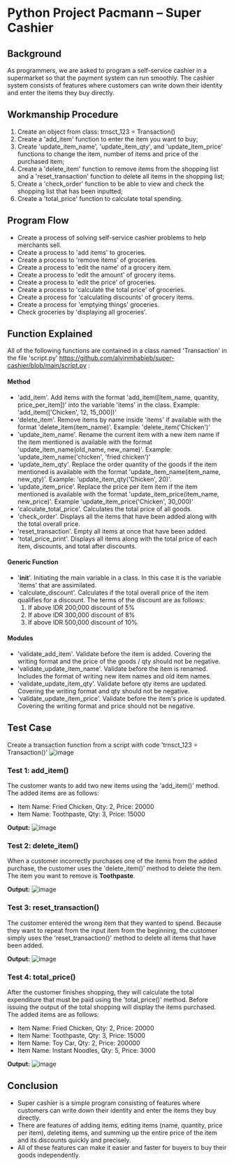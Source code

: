 # Python Project Pacmann – Super Cashier

## Background
As programmers, we are asked to program a self-service cashier in a supermarket so that the payment system can run smoothly. The cashier system consists of features where customers can write down their identity and enter the items they buy directly.

## Workmanship Procedure
1. Create an object from class: trnsct_123 = Transaction()
2. Create a 'add_item' function to enter the item you want to buy;
3. Create 'update_item_name', 'update_item_qty', and 'update_item_price' functions to change the item, number of items and price of the purchased item;
4. Create a 'delete_item' function to remove items from the shopping list and a 'reset_transaction' function to delete all items in the shopping list;
5. Create a 'check_order' function to be able to view and check the shopping list that has been inputted;
6. Create a 'total_price' function to calculate total spending.

## Program Flow
- Create a process of solving self-service cashier problems to help merchants sell.
- Create a process to 'add items' to groceries.
- Create a process to 'remove items' of groceries.
- Create a process to 'edit the name' of a grocery item.
- Create a process to 'edit the amount' of grocery items. 
- Create a process to 'edit the price' of groceries.
- Create a process to 'calculate the total price' of groceries.
- Create a process for 'calculating discounts' of grocery items.
- Create a process for 'emptying things' groceries.
- Check groceries by 'displaying all groceries'.

## Function Explained
All of the following functions are contained in a class named 'Transaction' in the file 'script.py'
https://github.com/alvinmhabieb/super-cashier/blob/main/script.py :

#### Method
- 'add_item'. Add items with the format 'add_item([item_name, quantity, price_per_item])' into the variable 'items' in the class. Example: 'add_item(['Chicken', 12, 15_000])'
- 'delete_item'. Remove items by name inside 'items' if available with the format 'delete_item(item_name)'. Example: 'delete_item('Chicken')'
- 'update_item_name'. Rename the current item with a new item name if the item mentioned is available with the format 'update_item_name(old_name, new_name)'. Example: 'update_item_name('chicken', 'fried chicken')'
- 'update_item_qty'. Replace the order quantity of the goods if the item mentioned is available with the format 'update_item_name(item_name, new_qty)'. Example: 'update_item_qty('Chicken', 20)'.
- 'update_item_price'. Replace the price per item item if the item mentioned is available with the format 'update_item_price(item_name, new_price)'. Example 'update_item_price('Chicken', 30_000)'
- 'calculate_total_price'. Calculates the total price of all goods.
- 'check_order'. Displays all the items that have been added along with the total overall price.
- 'reset_transaction'. Empty all items at once that have been added.
- 'total_price_print'. Displays all items along with the total price of each item, discounts, and total after discounts.

#### Generic Function
- '__init__'. Initiating the main variable in a class. In this case it is the variable 'items' that are assimilated.
- 'calculate_discount'. Calculates if the total overall price of the item qualifies for a discount. The terms of the discount are as follows:
	1. If above IDR 200,000 discount of 5%
	2. If above IDR 300,000 discount of 8%
	3. If above IDR 500,000 discount of 10%

#### Modules
- 'validate_add_item'. Validate before the item is added. Covering the writing format and the price of the goods / qty should not be negative.
- 'validate_update_item_name'. Validate before the item is renamed. Includes the format of writing new item names and old item names.
- 'validate_update_item_qty'. Validate before qty items are updated. Covering the writing format and qty should not be negative.
- 'validate_update_item_price'. Validate before the item's price is updated. Covering the writing format and price should not be negative.

## Test Case
Create a transaction function from a script with code 'trnsct_123 = Transaction()'
![image](https://user-images.githubusercontent.com/47166304/215318266-b9280c5a-4977-4ac8-8f77-8e8a776658b1.png)

### Test 1: add_item()
The customer wants to add two new items using the 'add_item()' method. The added items are as follows:
- Item Name: Fried Chicken, Qty: 2, Price: 20000
- Item Name: Toothpaste, Qty: 3, Price: 15000

**Output:**
![image](https://user-images.githubusercontent.com/47166304/215318274-445884a3-fe1d-4823-b771-67da591ca764.png)


### Test 2: delete_item()
When a customer incorrectly purchases one of the items from the added purchase, the customer uses the 'delete_item()' method to delete the item. The item you want to remove is **Toothpaste**.

**Output:**
![image](https://user-images.githubusercontent.com/47166304/215318282-9bd3a1d6-b661-4215-bc65-dab798e34fbb.png)


### Test 3: reset_transaction()
The customer entered the wrong item that they wanted to spend. Because they want to repeat from the input item from the beginning, the customer simply uses the 'reset_transaction()' method to delete all items that have been added.

**Output:**
![image](https://user-images.githubusercontent.com/47166304/215318289-30812256-6312-49be-bf03-297ad56a3365.png)


### Test 4: total_price()
After the customer finishes shopping, they will calculate the total expenditure that must be paid using the 'total_price()' method. Before issuing the output of the total shopping will display the items purchased. The added items are as follows:
- Item Name: Fried Chicken, Qty: 2, Price: 20000
- Item Name: Toothpaste, Qty: 3, Price: 15000
- Item Name: Toy Car, Qty: 2, Price: 200000
- Item Name: Instant Noodles, Qty: 5, Price: 3000

**Output:**
![image](https://user-images.githubusercontent.com/47166304/215318296-5826dba5-506f-4019-bca8-0c0d409297de.png)


## Conclusion
- Super cashier is a simple program consisting of features where customers can write down their identity and enter the items they buy directly.
- There are features of adding items, editing items (name, quantity, price per item), deleting items, and summing up the entire price of the item and its discounts quickly and precisely.
- All of these features can make it easier and faster for buyers to buy their goods independently.
